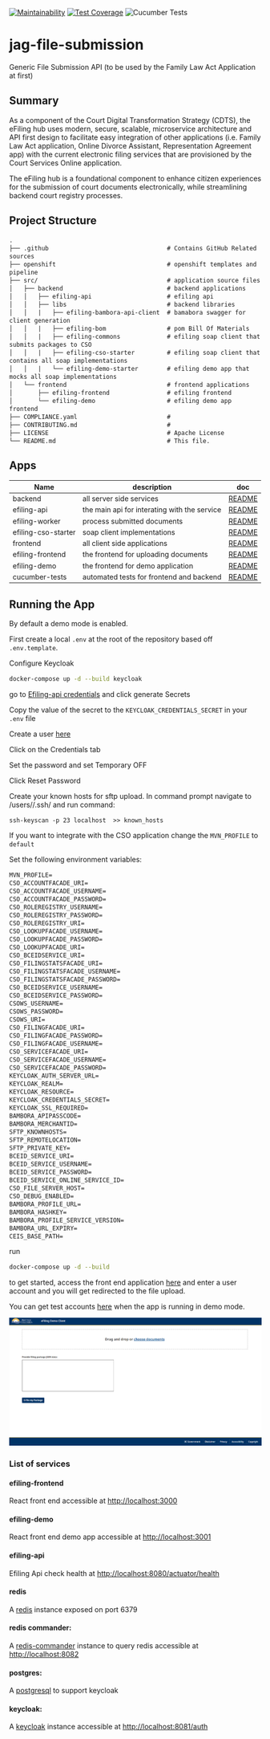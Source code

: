 [![Maintainability](https://api.codeclimate.com/v1/badges/4078a74ee2bb4d400fd9/maintainability)](https://codeclimate.com/github/bcgov/jag-file-submission/maintainability) [![Test Coverage](https://api.codeclimate.com/v1/badges/4078a74ee2bb4d400fd9/test_coverage)](https://codeclimate.com/github/bcgov/jag-file-submission/test_coverage) ![Cucumber Tests](https://github.com/bcgov/jag-file-submission/workflows/Cucumber%20Tests/badge.svg)

# jag-file-submission

Generic File Submission API (to be used by the Family Law Act Application at first)

## Summary

As a component of the Court Digital Transformation Strategy (CDTS), the eFiling hub uses modern, secure, scalable, microservice architecture and API first design to facilitate easy integration of other applications (i.e. Family Law Act application, Online Divorce Assistant, Representation Agreement app) with the current electronic filing services that are provisioned by the Court Services Online application.

The eFiling hub is a foundational component to enhance citizen experiences for the submission of court documents electronically, while streamlining backend court registry processes.

## Project Structure

    .
    ├── .github                                 # Contains GitHub Related sources
    ├── openshift                               # openshift templates and pipeline
    ├── src/                                    # application source files
    │   ├── backend                             # backend applications
    │   │   ├── efiling-api                     # efiling api
    │   │   ├── libs                            # backend libraries
    │   │   |   ├── efiling-bambora-api-client  # bamabora swagger for client generation
    │   │   |   ├── efiling-bom                 # pom Bill Of Materials
    │   │   |   ├── efiling-commons             # efiling soap client that submits packages to CSO
    │   │   |   ├── efiling-cso-starter         # efiling soap client that contains all soap implementations
    │   │   |   └── efiling-demo-starter        # efiling demo app that mocks all soap implementations
    │   └── frontend                            # frontend applications
    │       ├── efiling-frontend                # efiling frontend
    │       └── efiling-demo                    # efiling demo app frontend
    ├── COMPLIANCE.yaml                         #
    ├── CONTRIBUTING.md                         #
    ├── LICENSE                                 # Apache License
    └── README.md                               # This file.

## Apps

| Name                | description                                  | doc                                                      |
| ------------------- | -------------------------------------------- | -------------------------------------------------------- |
| backend             | all server side services                     | [README](src/backend/README.md)                          |
| efiling-api         | the main api for interating with the service | [README](src/backend/efiling-api/README.md)              |
| efiling-worker      | process submitted documents                  | [README](src/backend/efiling-worker/README.md)           |
| efiling-cso-starter | soap client implementations                  | [README](src/backend/libs/efiling-cso-starter/README.md) |
| frontend            | all client side applications                 | [README](src/frontend/README.md)                         |
| efiling-frontend    | the frontend for uploading documents         | [README](src/frontend/efiling-frontend/README.md)        |
| efiling-demo        | the frontend for demo application            | [README](src/frontend/efiling-demo/README.md)            |
| cucumber-tests      | automated tests for frontend and backend     | [README](tests/README.md)                                |

## Running the App

By default a demo mode is enabled.

First create a local `.env` at the root of the repository based off `.env.template`.

Configure Keycloak

```bash
docker-compose up -d --build keycloak
```

go to [Efiling-api credentials](http://localhost:8081/auth/admin/master/console/#/realms/SpringBootKeycloak/clients/b7fd5f2f-d047-4916-a35e-0f7c622dfb5d/credentials) and click generate Secrets

Copy the value of the secret to the `KEYCLOAK_CREDENTIALS_SECRET` in your `.env` file

Create a user [here](http://localhost:8081/auth/admin/master/console/#/create/user/SpringBootKeycloak)

Click on the Credentials tab

Set the password and set Temporary OFF

Click Reset Password

Create your known hosts for sftp upload. In command prompt navigate to /users/<YOURNAME>/.ssh/ and run command:

```
ssh-keyscan -p 23 localhost  >> known_hosts
```

If you want to integrate with the CSO application change the `MVN_PROFILE` to `default`

Set the following environment variables:

```
MVN_PROFILE=
CSO_ACCOUNTFACADE_URI=
CSO_ACCOUNTFACADE_USERNAME=
CSO_ACCOUNTFACADE_PASSWORD=
CSO_ROLEREGISTRY_USERNAME=
CSO_ROLEREGISTRY_PASSWORD=
CSO_ROLEREGISTRY_URI=
CSO_LOOKUPFACADE_USERNAME=
CSO_LOOKUPFACADE_PASSWORD=
CSO_LOOKUPFACADE_URI=
CSO_BCEIDSERVICE_URI=
CSO_FILINGSTATSFACADE_URI=
CSO_FILINGSTATSFACADE_USERNAME=
CSO_FILINGSTATSFACADE_PASSWORD=
CSO_BCEIDSERVICE_USERNAME=
CSO_BCEIDSERVICE_PASSWORD=
CSOWS_USERNAME=
CSOWS_PASSWORD=
CSOWS_URI=
CSO_FILINGFACADE_URI=
CSO_FILINGFACADE_PASSWORD=
CSO_FILINGFACADE_USERNAME=
CSO_SERVICEFACADE_URI=
CSO_SERVICEFACADE_USERNAME=
CSO_SERVICEFACADE_PASSWORD=
KEYCLOAK_AUTH_SERVER_URL=
KEYCLOAK_REALM=
KEYCLOAK_RESOURCE=
KEYCLOAK_CREDENTIALS_SECRET=
KEYCLOAK_SSL_REQUIRED=
BAMBORA_APIPASSCODE=
BAMBORA_MERCHANTID=
SFTP_KNOWNHOSTS=
SFTP_REMOTELOCATION=
SFTP_PRIVATE_KEY=
BCEID_SERVICE_URI=
BCEID_SERVICE_USERNAME=
BCEID_SERVICE_PASSWORD=
BCEID_SERVICE_ONLINE_SERVICE_ID=
CSO_FILE_SERVER_HOST=
CSO_DEBUG_ENABLED=
BAMBORA_PROFILE_URL=
BAMBORA_HASHKEY=
BAMBORA_PROFILE_SERVICE_VERSION=
BAMBORA_URL_EXPIRY=
CEIS_BASE_PATH=
```

run

```bash
docker-compose up -d --build
```

to get started, access the front end application [here](http://localhost:3001) and enter a user account and you will get redirected to the file upload.

You can get test accounts [here](https://bcgov.github.io/jag-file-submission/#/gettingStarted?id=test-accounts) when the app is running in demo mode.

![screen](docs/media/demoApp.png)

### List of services

#### efiling-frontend

React front end accessible at [http://localhost:3000](http://localhost:3000)

#### efiling-demo

React front end demo app accessible at [http://localhost:3001](http://localhost:3001)

#### efiling-api

Efiling Api check health at [http://localhost:8080/actuator/health](http://localhost:8080/actuator/health)

#### redis

A [redis](https://redis.io/) instance exposed on port 6379

#### redis commander:

A [redis-commander](http://joeferner.github.io/redis-commander/) instance to query redis accessible at [http://localhost:8082](http://localhost:8082)

#### postgres:

A [postgresql](https://www.postgresql.org/) to support keycloak

#### keycloak:

A [keycloak](https://www.keycloak.org/) instance accessible at [http://localhost:8081/auth](http://localhost:8081/auth)
